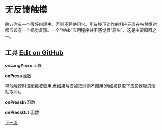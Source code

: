 # 无反馈触摸 

除非你有一个很好的理由，否则不要使用它。所有按下动作的相应元素在被触发时都应该有一个视觉反馈。一个“Web”应用程序并不感觉很“原生”，这是主要原因之一。

## 工具 [Edit on GitHub](https://github.com/facebook/react-native/blob/master/Libraries/Components/Touchable/TouchableWithoutFeedback.js)

**onLongPress** 函数

**onPress** 函数 

释放触摸时该函数被调用,但如果触摸被取消则不调用(例如被窃取了应答器锁的滚动取消)。

**onPressIn** 函数

**onPressOut** 函数 


[下一页](http://facebook.github.io/react-native/docs/view.html#content)

